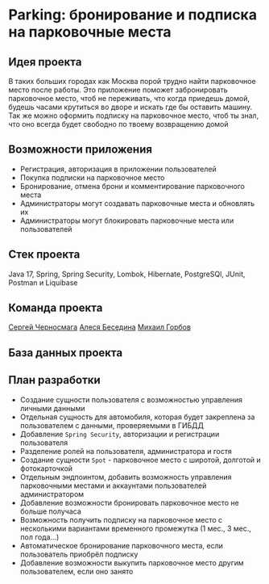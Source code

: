 # Parking: бронирование и подписка на парковочные места

## Идея проекта

В таких больших городах как Москва порой трудно найти парковочное место после работы. Это приложение поможет
забронировать парковочное место, чтоб не переживать, что когда приедешь домой, будешь часами крутиться во дворе и
искать где бы оставить машину. Так же можно оформить подписку на парковочное место, чтоб ты знал, что оно всегда будет
свободно по твоему возвращению домой

## Возможности приложения

* Регистрация, авторизация в приложении пользователей
* Покупка подписки на парковочное место
* Бронирование, отмена брони и комментирование парковочного места
* Администраторы могут создавать парковочные места и обновлять их
* Администраторы могут блокировать парковочные места или пользователей

## Стек проекта

Java 17, Spring, Spring Security, Lombok, Hibernate, PostgreSQl, JUnit, Postman и Liquibase

## Команда проекта

[Сергей Черносмага](https://github.com/Chernosmaga)
[Алеся Беседина](https://github.com/alesya87)
[Михаил Горбов](https://github.com/marmeladov98)

## База данных проекта


## План разработки

* Создание сущности пользователя с возможностью управления личными данными
* Отдельная сущность для автомобиля, которая будет закреплена за пользователем с данными, проверяемыми в ГИБДД
* Добавление `Spring Security`, авторизации и регистрации пользователя
* Разделение ролей на пользователя, администратора и гостя
* Создание сущности `Spot` - парковочное место с широтой, долготой и фотокарточкой
* Отдельным эндпоинтом, добавить возможность управления парковочными местами и аккаунтами пользователей администратором
* Добавление возможности бронировать парковочное место не больше получаса
* Возможность получить подписку на парковочное место с несколькими вариантами временного промежутка (1 мес., 3 мес., пол года...)
* Автоматическое бронирование парковочного места, если пользователь приобрёл подписку
* Добавление возможности выкупить парковочное место другим пользователем, если оно занято
